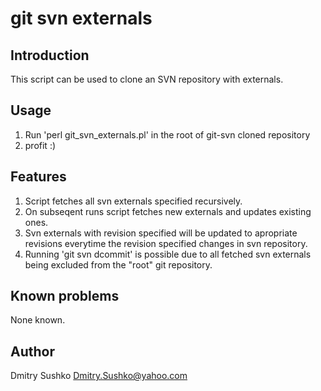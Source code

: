 git svn externals
======

Introduction
----------

This script can be used to clone an SVN repository with externals.

Usage
----------

1. Run 'perl git_svn_externals.pl' in the root of git-svn cloned repository
2. profit :)

Features
----------

1. Script fetches all svn externals specified recursively.
2. On subseqent runs script fetches new externals and updates existing ones.
3. Svn externals with revision specified will be updated to apropriate
   revisions everytime the revision specified changes in svn repository.
4. Running 'git svn dcommit' is possible due to all fetched svn externals
   being excluded from the "root" git repository.

Known problems
----------

None known.

Author
----------

Dmitry Sushko <Dmitry.Sushko@yahoo.com>
